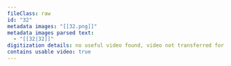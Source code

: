 ```yaml
---
fileClass: raw
id: "32"
metadata images: "[[32.png]]"
metadata images parsed text:
  - "[[32|32]]"
digitization details: no useful video found, video not transferred for parsing
contains usable video: true
---
```

